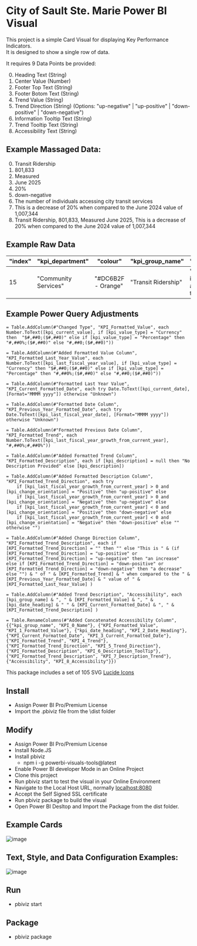 # City of Sault Ste. Marie Power BI Visual

This project is a simple Card Visual for displaying Key Performance Indicators.  
It is designed to show a single row of data.

It requires 9 Data Points be provided:

0. Heading Text (String)
1. Center Value (Number)
2. Footer Top Text (String)
3. Footer Botom Text (String)
4. Trend Value (String)
5. Trend Direction (String) (Options: "up-negative" | "up-positive" | "down-positive" | "down-negative")
6. Information Tooltip Text (String)
7. Trend Tooltip Text (String)
8. Accessibility Text (String)

## Example Massaged Data:

0. Transit Ridership
1. 801,833
2. Measured
3. June 2025
4. 20%
5. down-negative
6. The number of individuals accessing city transit services
7. This is a decrease of 20% when compared to the June 2024 value of 1,007,344
8. Transit Ridership, 801,833, Measured June 2025, This is a decrease of 20% when compared to the June 2024 value of 1,007,344

## Example Raw Data

| "index" | "kpi_department"     | "colour"           | "kpi_group_name"    | "kpi_description"                                           | "kpi_value_type" | "kpi_date_heading" | "kpi_change_orientation" | "kpi_name"          | "kpi_current_date" | "kpi_current_fiscal_year" | "kpi_current_period" | "kpi_current_value" | "kpi_last_fiscal_year_date" | "kpi_last_fiscal_year" | "kpi_last_fiscal_year_period" | "kpi_last_fiscal_year_value" | "kpi_last_fiscal_year_growth_from_current_year" | "kpi_previous_period_date" | "kpi_previous_period_fiscal_year" | "kpi_previous_period_value" | "kpi_previous_period_growth_from_current_period" |
| ------- | -------------------- | ------------------ | ------------------- | ----------------------------------------------------------- | ---------------- | ------------------ | ------------------------ | ------------------- | ------------------ | ------------------------- | -------------------- | ------------------- | --------------------------- | ---------------------- | ----------------------------- | ---------------------------- | ----------------------------------------------- | -------------------------- | --------------------------------- | --------------------------- | ------------------------------------------------ |
| 15      | "Community Services" | "#DC6B2F - Orange" | "Transit Ridership" | "The number of individuals accessing city transit services" | "Number"         | "Measured"         | "Positive"               | "Transit Ridership" | "2025-06-30"       | 2025                      | "Q2"                 | 801833              | "2024-06-30"                | 2024                   | "Q2"                          | 1007344                      | -0.20401273050715546                            | "2025-03-31"               | 2025                              | 422571                      | 0.8975107141758426                               |

## Example Power Query Adjustments
```
= Table.AddColumn(#"Changed Type", "KPI_Formatted_Value", each Number.ToText([kpi_current_value], if [kpi_value_type] = "Currency" then  "$#,##0;($#,##0)" else if [kpi_value_type] = "Percentage" then "#,##0%;($#,##0)" else "#,##0;($#,##0)"))
```
```
= Table.AddColumn(#"Added Formatted Value Column", "KPI_Formatted_Last_Year_Value", each Number.ToText([kpi_last_fiscal_year_value], if [kpi_value_type] = "Currency" then "$#,##0;($#,##0)" else if [kpi_value_type] = "Percentage" then "#,##0%;($#,##0)" else "#,##0;($#,##0)"))
```
```
= Table.AddColumn(#"Formatted Last Year Value", "KPI_Current_Formatted_Date", each try Date.ToText([kpi_current_date], [Format="MMMM yyyy"]) otherwise "Unknown")
```
```
= Table.AddColumn(#"Formatted Date Column", "KPI_Previous_Year_Formatted_Date", each try Date.ToText([kpi_last_fiscal_year_date], [Format="MMMM yyyy"]) otherwise "Unknown")
```
```
= Table.AddColumn(#"Formatted Previous Date Column", "KPI_Formatted_Trend", each Number.ToText([kpi_last_fiscal_year_growth_from_current_year], "#,##0%;#,##0%"))
```
```
= Table.AddColumn(#"Added Formatted Trend Column", "KPI_Formatted_Description", each if [kpi_description] = null then "No Description Provided" else [kpi_description])
```
```
= Table.AddColumn(#"Added Formatted Description Column", "KPI_Formatted_Trend_Direction", each try
    if [kpi_last_fiscal_year_growth_from_current_year] > 0 and [kpi_change_orientation] = "Positive" then "up-positive" else
    if [kpi_last_fiscal_year_growth_from_current_year] > 0 and [kpi_change_orientation] = "Negative" then "up-negative" else
    if [kpi_last_fiscal_year_growth_from_current_year] < 0 and [kpi_change_orientation] = "Positive" then "down-negative" else
    if [kpi_last_fiscal_year_growth_from_current_year] < 0 and [kpi_change_orientation] = "Negative" then "down-positive" else "" otherwise "")
```
```
= Table.AddColumn(#"Added Change Direction Column", "KPI_Formatted_Trend_Description", each if [KPI_Formatted_Trend_Direction] = "" then "" else "This is " & (if [KPI_Formatted_Trend_Direction] = "up-positive" or [KPI_Formatted_Trend_Direction] = "up-negative" then "an increase" else if [KPI_Formatted_Trend_Direction] = "down-positive" or [KPI_Formatted_Trend_Direction] = "down-negative" then "a decrease" else "") & " of " & [KPI_Formatted_Trend] & " when compared to the " & [KPI_Previous_Year_Formatted_Date] & " value of " & [KPI_Formatted_Last_Year_Value] )
```
```
= Table.AddColumn(#"Added Trend Description", "Accessibility", each [kpi_group_name] & ", " & [KPI_Formatted_Value] & ", " & [kpi_date_heading] & " " & [KPI_Current_Formatted_Date] & ", " & [KPI_Formatted_Trend_Description] )
```
```
= Table.RenameColumns(#"Added Concatenated Accessibility Column",{{"kpi_group_name", "KPI_0_Name"}, {"KPI_Formatted_Value", "KPI_1_Formatted_Value"}, {"kpi_date_heading", "KPI_2_Date_Heading"}, {"KPI_Current_Formatted_Date", "KPI_3_Current_Formatted_Date"}, {"KPI_Formatted_Trend", "KPI_4_Trend"}, {"KPI_Formatted_Trend_Direction", "KPI_5_Trend_Direction"},{"KPI_Formatted_Description", "KPI_6_Description_ToolTip"},{"KPI_Formatted_Trend_Description", "KPI_7_Description_Trend"}, {"Accessibility", "KPI_8_Accessibility"}})
```
This package includes a set of 105 SVG [Lucide Icons](https://lucide.dev/icons/)

## Install

- Assign Power BI Pro/Premium License
- Import the .pbiviz file from the \dist folder

## Modify

- Assign Power BI Pro/Premium License
- Install Node.JS
- Install pbiviz
  - npm i -g powerbi-visuals-tools@latest
- Enable Power BI developer Mode in an Online Project
- Clone this project
- Run pbiviz start to test the visual in your Online Environment
- Navigate to the Local Host URL, normally [localhost:8080](https://localhost:8080/)
- Accept the Self Signed SSL certificate
- Run pbiviz package to build the visual
- Open Power BI Desltop and Import the Package from the dist folder.

## Example Cards

![image](https://github.com/user-attachments/assets/e81b46b1-d20a-42d4-8f3f-5808f6a82088)

## Text, Style, and Data Configuration Examples:

![image](https://github.com/user-attachments/assets/c5d7b885-d899-4aba-bfcb-a8169a5c5d3b)

## Run

- pbiviz start

## Package

- pbiviz package
